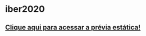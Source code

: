 # iber2020  
## [Clique aqui para acessar a prévia estática!](https://vitorregisrr.github.io/iber2020/pages/)
